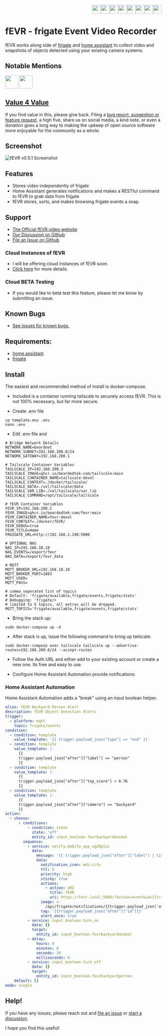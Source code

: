 <p align="right" style="vertical-align:middle;"><a target="_blank" href="https://www.facebook.com/sharer/sharer.php?u=http%3A%2F%2Ffevr.video"><img src='https://fevr.video/img/share-fb.svg' style="height: 2em;"></a><a target="_blank" href="https://twitter.com/intent/tweet?url=http%3A%2F%2Ffevr.video&text=AI%20Object%20Detection%20with%20fEVR%20-%20frigate%20Event%20Video%20Recorder"><img src='https://fevr.video/img/share-twitter.svg' style="height: 2em;"></a><a target="_blank" href="http://pinterest.com/pin/create/button/?url=http%3A%2F%2Ffevr.video&media=&description=AI%20Object%20Detection%20with%20fEVR%20-%20frigate%20Event%20Video%20Recorder"><img src='https://fevr.video/img/share-pin.svg' style="height: 2em;"></a><a target="_blank" href="https://reddit.com/submit?url=https://fevr.video&title=AI%20Object%20Detection%20with%20fEVR%20-%20frigate%20Event%20Video%20Recorder"><img src='https://fevr.video/img/share-reddit.svg' style="height: 2em;"></a><a target="_blank" href="http://www.linkedin.com/shareArticle?mini=true&url=http%3A%2F%2Ffevr.video&title=AI%20Object%20Detection%20with%20fEVR%20-%20frigate%20Event%20Video%20Recorder"><img src='https://fevr.video/img/share-linkedin.svg' style="height: 2em;"></a><a href="https://www.paypal.com/donate/?hosted_button_id=ZAHLQF24WAKES"><img src='https://fevr.video/img/paypal-donate.svg' style="height: 2em;"></a><a href="https://github.com/sponsors/BeardedTek-com"><img src='https://fevr.video/img/github-sponsor.svg' style="height: 2em;"></a><a href="https://tallyco.in/s/waqwip/"><img src='https://fevr.video/img/tallycoin-donate.png' style="height: 2em;"></a></p>

# fEVR - frigate Event Video Recorder
fEVR works along side of [frigate](https://frigate.video) and [home assistant](https://www.home-assistant.io/) to collect video and snapshots of objects detected using your existing camera systems.

## Notable Mentions
<a href="https://selfhosted.show/67"><img src="https://assets.fireside.fm/file/fireside-images/podcasts/images/7/7296e34a-2697-479a-adfb-ad32329dd0b0/cover_small.jpg?v=2" style="height:3em;"></a> <a href="https://linuxunplugged.com/451"><img src="https://assets.fireside.fm/file/fireside-images/podcasts/images/f/f31a453c-fa15-491f-8618-3f71f1d565e5/cover_small.jpg?v=3" style="height:3em;"></a>

## [Value 4 Value](https://www.entrepreneurability.nl/value-for-value-model/?lang=en)
If you find value in this, please give back.  Filing a [bug report, suggestion or feature request](https://github.com/BeardedTek-com/fEVR/issues/new/choose), a high five, share us on social media, a kind note, or even a donation goes a long way to making the upkeep of open source software more enjoyable for the community as a whole.

## Screenshot
![fEVR v0.5.1 Screenshot](https://fevr.video/img/screenshot.png)


## Features
- Stores video independently of frigate
- Home Assistant generates notifications and makes a RESTful command to fEVR to grab data from frigate
- fEVR stores, sorts, and makes browsing frigate events a snap.

## Support
- [The Official fEVR.video website](https://fevr.video)
- [Our Discussion on Github](https://github.com/BeardedTek-com/fEVR/discussions)
- [File an Issue on Github](https://github.com/BeardedTek-com/fEVR/issues)


### Cloud Instances of fEVR
- I will be offering cloud instances of fEVR soon.
- [Click here](https://fevr.video) for more details.
### Cloud BETA Testing
- If you would like to beta test this feature, please let me know by submitting an issue.

## Known Bugs
- [See Issues for known bugs.](https://github.com/BeardedTek-com/fEVR/issues)

## Requirements:
- [home assistant](https://home-assistant.io)
- [frigate](https://frigate.video)

## Install
The easiest and recommended method of install is docker-compose.
- Included is a container running tailscale to securely access fEVR.  This is not 100% necessary, but far more secure.

- Create .env file
```
cp template.env .env
nano .env
```
- Edit .env file and
```
# Bridge Network Details
NETWORK_NAME=beardnet
NETWORK_SUBNET=192.168.200.0/24
NETWORK_GATEWAY=192.168.200.1

# Tailscale Container Variables
TAILSCALE_IP=192.168.200.3
TAILSCALE_IMAGE=ghcr.io/beardedtek-com/tailscale:main
TAILSCALE_CONTAINER_NAME=tailscale-devel
TAILSCALE_CONTEXT=./docker/tailscale/
TAILSCALE_DATA=./vol/tailscale/data
TAILSCALE_VAR_LIB=./vol/tailscale/var_lib
TAILSCALE_COMMAND=/opt/tailscale/tailscale

# fEVR Container Variables
FEVR_IP=192.168.200.2
FEVR_IMAGE=ghcr.io/beardedtek-com/fevr:main
FEVR_CONTAINER_NAME=fevr-devel
FEVR_CONTEXT=./docker/fEVR/
FEVR_DEBUG=true
FEVR_TITLE=Home
FRGIGATE_URL=http://192.168.2.240:5000

# OPTIONAL NAS
NAS_IP=192.168.18.10
NAS_EVENTS=/export/fevr
NAS_DATA=/export/fevr_data

# MQTT
MQTT_BROKER_URL=192.168.18.10
MQTT_BROKER_PORT=1883
MQTT_USER=
MQTT_PASS=

# comma seperated list of topics
# Default: 'frigate/available,frigate/events,frigate/stats'
# Debugging: 'frigate/+
# limited to 5 topics, all extras will be dropped.
MQTT_TOPICS='frigate/available,frigate/events,frigate/stats'

```
- Bring the stack up:
```
sudo docker-compose up -d
```
- After stack is up, issue the following command to bring up tailscale:
```
sudo docker-compose exec tailscale tailscale up --advertise-routes=192.168.200.0/24 --accept-routes
```
- Follow the Auth URL and either add to your existing account or create a new one.  Its free and easy to use.

- Configure Home Assistant Automation provide notifications:

### Home Assistant Automation
Home Assistant Automation adds a "break" using an input boolean helper.
```yaml
alias: fEVR Backyard Person Alert
description: fEVR Object Detection Alerts
trigger:
  - platform: mqtt
    topic: frigate/events
condition:
  - condition: template
    value_template: '{{ trigger.payload_json["type"] == "end" }}'
  - condition: template
    value_template: |-
      {{
      trigger.payload_json["after"]["label"] == "person"
      }}
  - condition: template
    value_template: |-
      {{
      trigger.payload_json["after"]["top_score"] > 0.76
      }}
  - condition: template
    value_template: |-
      {{
      trigger.payload_json["after"]["camera"] == "backyard"
      }}
action:
  - choose:
      - conditions:
          - condition: state
            state: 'off'
            entity_id: input_boolean.fevrbackyardanimal
        sequence:
          - service: notify.mobile_app_sg20plus
            data:
              message: '{{ trigger.payload_json["after"]["label"] | title }} Detected'
              data:
                notification_icon: mdi:cctv
                ttl: 0
                priority: high
                sticky: true
                actions:
                  - action: URI
                    title: fEVR
                    uri: https://fevr.local:5080/?action=event&id={{trigger.payload_json['after']['id']}}
                image: >-
                  /api/frigate/notifications/{{trigger.payload_json['after']['id']}}/snapshot.jpg?bbox=1
                tag: '{{trigger.payload_json["after"]["id"]}}'
                alert_once: true
          - service: input_boolean.turn_on
            data: {}
            target:
              entity_id: input_boolean.fevrbackyardanimal
          - delay:
              hours: 0
              minutes: 0
              seconds: 30
              milliseconds: 0
          - service: input_boolean.turn_off
            data: {}
            target:
              entity_id: input_boolean.fevrbackyardperson
    default: []
mode: single

```
## Help!
If you have any issues, please reach out and [file an issue](https://github.com/BeardedTek-com/fEVR/issues) or [start a discussion](https://github.com/BeardedTek-com/fEVR/discussions).

I hope you find this useful!
